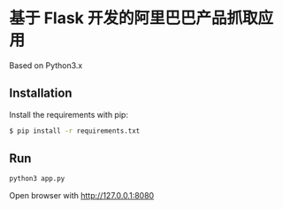 # 基于 Flask 开发的阿里巴巴产品抓取应用

Based on Python3.x

## Installation

Install the requirements with pip:

```sh
$ pip install -r requirements.txt
```

## Run

```python
python3 app.py
```

Open browser with http://127.0.0.1:8080
